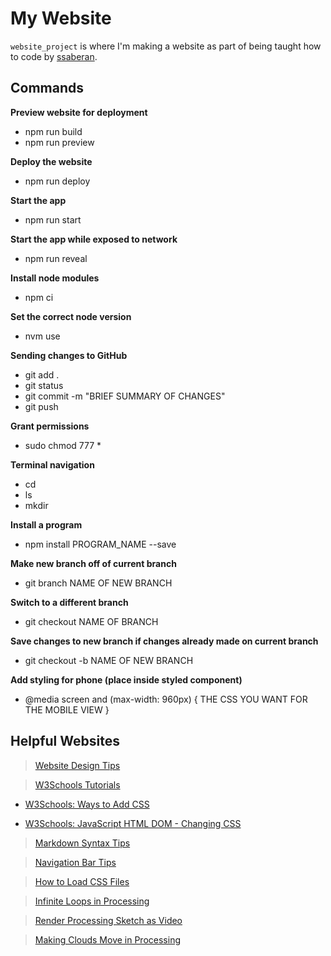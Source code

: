 # My Website

`website_project` is where I'm making a website as part of being taught how to code by [ssaberan](https://github.com/ssaberan).

## Commands

**Preview website for deployment**

-   npm run build
-   npm run preview

**Deploy the website**

-   npm run deploy

**Start the app**

-   npm run start

**Start the app while exposed to network**

-   npm run reveal

**Install node modules**

-   npm ci

**Set the correct node version**

-   nvm use

**Sending changes to GitHub**

-   git add .
-   git status
-   git commit -m "BRIEF SUMMARY OF CHANGES"
-   git push

**Grant permissions**

-   sudo chmod 777 \*

**Terminal navigation**

-   cd
-   ls
-   mkdir

**Install a program**

-   npm install PROGRAM_NAME --save

**Make new branch off of current branch**

-   git branch NAME OF NEW BRANCH

**Switch to a different branch**

-   git checkout NAME OF BRANCH

**Save changes to new branch if changes already made on current branch**

-   git checkout -b NAME OF NEW BRANCH

**Add styling for phone (place inside styled component)**

-   @media screen and (max-width: 960px) {
    THE CSS YOU WANT FOR THE MOBILE VIEW
    }

## Helpful Websites

> [Website Design Tips](https://fireart.studio/blog/modern-website-design-trends-with-examples-and-tips-for-designing-a-website/)

> [W3Schools Tutorials](https://www.w3schools.com/)

-   [W3Schools: Ways to Add CSS](https://www.w3schools.com/css/css_howto.asp)

-   [W3Schools: JavaScript HTML DOM - Changing CSS](https://www.w3schools.com/js/js_htmldom_css.asp)

> [Markdown Syntax Tips](https://www.markdownguide.org/basic-syntax/)

> [Navigation Bar Tips](https://cssdeck.com/blog/full-width-centered-navigation-bar/)

> [How to Load CSS Files](https://www.geeksforgeeks.org/how-to-load-css-files-using-javascript/)

> [Infinite Loops in Processing](https://bjango.com/articles/processingperfectloops/)

> [Render Processing Sketch as Video](https://www.youtube.com/watch?v=G2hI9XL6oyk)

> [Making Clouds Move in Processing](https://discourse.processing.org/t/make-clouds-move/18465)
